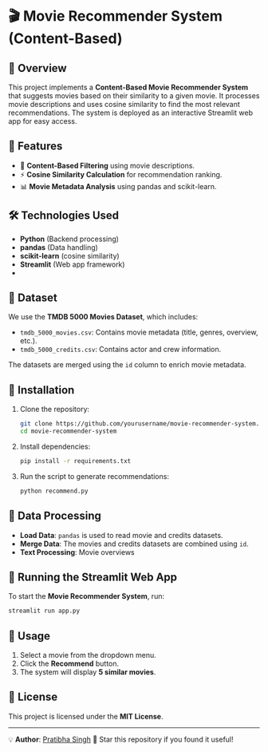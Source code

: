 # 🎬 Movie Recommender System (Content-Based)

## 📌 Overview
This project implements a **Content-Based Movie Recommender System** that suggests movies based on their similarity to a given movie. It processes movie descriptions and uses cosine similarity to find the most relevant recommendations. The system is deployed as an interactive Streamlit web app for easy access.

## 🚀 Features
- 📌 **Content-Based Filtering** using movie descriptions.
- ⚡ **Cosine Similarity Calculation** for recommendation ranking.
- 📊 **Movie Metadata Analysis** using pandas and scikit-learn.

## 🛠️ Technologies Used
- **Python** (Backend processing)
- **pandas** (Data handling)
- **scikit-learn** (cosine similarity)
- **Streamlit** (Web app framework)
- 
## 📂 Dataset
We use the **TMDB 5000 Movies Dataset**, which includes:
- `tmdb_5000_movies.csv`: Contains movie metadata (title, genres, overview, etc.).
- `tmdb_5000_credits.csv`: Contains actor and crew information.

The datasets are merged using the `id` column to enrich movie metadata.

## 🔧 Installation
1. Clone the repository:
   ```bash
   git clone https://github.com/yourusername/movie-recommender-system.git
   cd movie-recommender-system
   ```
2. Install dependencies:
   ```bash
   pip install -r requirements.txt
   ```
3. Run the script to generate recommendations:
   ```bash
   python recommend.py
   ```

## 📌 Data Processing
- **Load Data**: `pandas` is used to read movie and credits datasets.
- **Merge Data**: The movies and credits datasets are combined using `id`.
- **Text Processing**: Movie overviews

## 📌 Running the Streamlit Web App
To start the **Movie Recommender System**, run:
```bash
streamlit run app.py
```

## 📌 Usage
1. Select a movie from the dropdown menu.
2. Click the **Recommend** button.
3. The system will display **5 similar movies**.

## 📜 License
This project is licensed under the **MIT License**.

---
💡 **Author**: [Pratibha Singh](https://github.com/Pratibha-25)
🌟 Star this repository if you found it useful!
